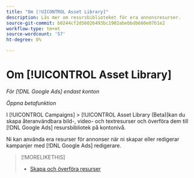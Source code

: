 ```yaml
---
title: "Om [!UICONTROL Asset Library]"
description: Läs mer om resursbiblioteket för era annonsresurser.
source-git-commit: b0244cf2d56026493bc1902abebbdb660e07b1e2
workflow-type: tm+mt
source-wordcount: '57'
ht-degree: 0%

---
```


# Om [!UICONTROL Asset Library]

<!-- Combine with "Create" page into one page? -->

*För [!DNL Google Ads] endast konton*

*Öppna betafunktion*

I [!UICONTROL Campaigns] > [!UICONTROL Asset Library (Beta)]kan du skapa återanvändbara bild-, video- och textresurser och överföra dem till [!DNL Google Ads] resursbibliotek på kontonivå.

Ni kan använda era resurser för annonser när ni skapar eller redigerar kampanjer med [!DNL Google Ads] redigerare.

>[!MORELIKETHIS]
>
>* [Skapa och överföra resurser](/help/search-social-commerce/campaign-management/asset-library/asset-create.md)
